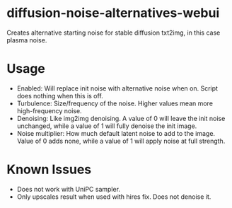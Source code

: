 # diffusion-noise-alternatives-webui
Creates alternative starting noise for stable diffusion txt2img, in this case plasma noise.

# Usage

* Enabled: Will replace init noise with alternative noise when on. Script does nothing when this is off.
* Turbulence: Size/frequency of the noise. Higher values mean more high-frequency noise.
* Denoising: Like img2img denoising. A value of 0 will leave the init noise unchanged, while a value of 1 will fully denoise the init image.
* Noise multiplier: How much default latent noise to add to the image. Value of 0 adds none, while a value of 1 will apply noise at full strength.

# Known Issues

* Does not work with UniPC sampler.
* Only upscales result when used with hires fix. Does not denoise it.
